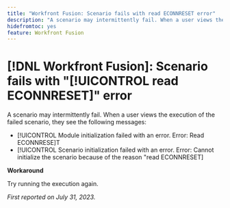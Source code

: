 ```yaml
---
title: "Workfront Fusion: Scenario fails with read ECONNRESET error"
description: "A scenario may intermittently fail. When a user views the execution of the failed scenario, they see error messages that mention read ECONNRESET"
hidefromtoc: yes
feature: Workfront Fusion
---
```


# [!DNL Workfront Fusion]: Scenario fails with "[!UICONTROL read ECONNRESET]" error

A scenario may intermittently fail. When a user views the execution of the failed scenario, they see the following messages:

* [!UICONTROL Module initialization failed with an error. Error: Read ECONNRESE]T
* [!UICONTROL Scenario initialization failed with an error. Error: Cannot initialize the scenario because of the reason "read ECONNRESET]

**Workaround**

Try running the execution again.

_First reported on July 31, 2023._

